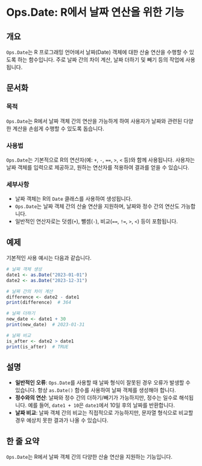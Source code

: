 <!--
Meta Description: # Ops.Date: R에서 날짜 연산을 위한 기능 ## 개요 `Ops.Date`는 R 프로그래밍 언어에서 날짜(Date) 객체에 대한 산술 연산을 수행할 수 있도록 하는 함수입니다. 주로 날짜 간의 차이 계산, 날짜 더하기 및 빼기 등의 작업에 사용됩니다. ## 문서...
Meta Keywords: date, ops, date1, 연산을, r에서
-->

# Ops.Date: R에서 날짜 연산을 위한 기능

## 개요
`Ops.Date`는 R 프로그래밍 언어에서 날짜(Date) 객체에 대한 산술 연산을 수행할 수 있도록 하는 함수입니다. 주로 날짜 간의 차이 계산, 날짜 더하기 및 빼기 등의 작업에 사용됩니다.

## 문서화
### 목적
`Ops.Date`는 R에서 날짜 객체 간의 연산을 가능하게 하여 사용자가 날짜와 관련된 다양한 계산을 손쉽게 수행할 수 있도록 돕습니다.

### 사용법
`Ops.Date`는 기본적으로 R의 연산자(예: `+`, `-`, `==`, `>`, `<` 등)와 함께 사용됩니다. 사용자는 날짜 객체를 입력으로 제공하고, 원하는 연산자를 적용하여 결과를 얻을 수 있습니다.

### 세부사항
- 날짜 객체는 R의 `Date` 클래스를 사용하여 생성됩니다.
- `Ops.Date`는 날짜 객체 간의 산술 연산을 지원하며, 날짜와 정수 간의 연산도 가능합니다.
- 일반적인 연산자로는 덧셈(`+`), 뺄셈(`-`), 비교(`==`, `!=`, `>`, `<`) 등이 포함됩니다.

## 예제
기본적인 사용 예시는 다음과 같습니다.

```R
# 날짜 객체 생성
date1 <- as.Date("2023-01-01")
date2 <- as.Date("2023-12-31")

# 날짜 간의 차이 계산
difference <- date2 - date1
print(difference)  # 364

# 날짜 더하기
new_date <- date1 + 30
print(new_date)  # 2023-01-31

# 날짜 비교
is_after <- date2 > date1
print(is_after)  # TRUE
```

## 설명
- **일반적인 오류**: `Ops.Date`를 사용할 때 날짜 형식이 잘못된 경우 오류가 발생할 수 있습니다. 항상 `as.Date()` 함수를 사용하여 날짜 객체를 생성해야 합니다.
- **정수와의 연산**: 날짜와 정수 간의 더하기/빼기가 가능하지만, 정수는 일수로 해석됩니다. 예를 들어, `date1 + 10`은 `date1`에서 10일 후의 날짜를 반환합니다.
- **날짜 비교**: 날짜 객체 간의 비교는 직접적으로 가능하지만, 문자열 형식으로 비교할 경우 예상치 못한 결과가 나올 수 있습니다.

## 한 줄 요약
`Ops.Date`는 R에서 날짜 객체 간의 다양한 산술 연산을 지원하는 기능입니다.